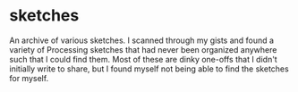 # sketches

An archive of various sketches. I scanned through my gists and found a variety
of Processing sketches that had never been organized anywhere such that I
could find them. Most of these are dinky one-offs that I didn't initially
write to share, but I found myself not being able to find the sketches for
myself.
